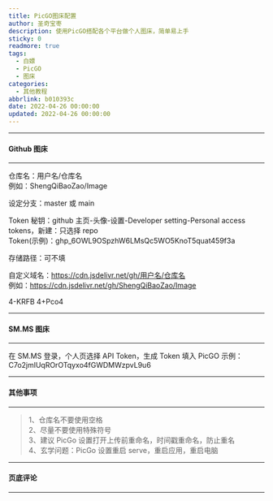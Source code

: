 ```yaml
---
title: PicGO图床配置
author: 圣奇宝枣
description: 使用PicGO搭配各个平台做个人图床，简单易上手
sticky: 0
readmore: true
tags:
  - 白嫖
  - PicGO
  - 图床
categories:
  - 其他教程
abbrlink: b010393c
date: 2022-04-26 00:00:00
updated: 2022-04-26 00:00:00
---
```


---

#### **Github 图床**

---

仓库名：用户名/仓库名  
例如：ShengQiBaoZao/Image

设定分支：master 或 main

Token 秘钥：github 主页-头像-设置-Developer setting-Personal access tokens，新建：只选择 repo  
Token(示例)：ghp_6OWL9OSpzhW6LMsQc5WO5KnoT5quat459f3a

<!-- more -->

存储路径：可不填

自定义域名：https://cdn.jsdelivr.net/gh/用户名/仓库名  
例如：https://cdn.jsdelivr.net/gh/ShengQiBaoZao/Image

4-KRFB
4+Pco4

---

#### **SM.MS 图床**

---

在 SM.MS 登录，个人页选择 API Token，生成 Token 填入 PicGO
示例：C7o2jmlUqROrOTqyxo4fGWDMWzpvL9u6

---

#### **其他事项**

---

<div class="danger">

> 1、仓库名不要使用空格  
> 2、尽量不要使用特殊符号  
> 3、建议 PicGo 设置打开上传前重命名，时间戳重命名，防止重名  
> 4、玄学问题：PicGo 设置重启 serve，重启应用，重启电脑

</div>

---

#### **页底评论**

---

